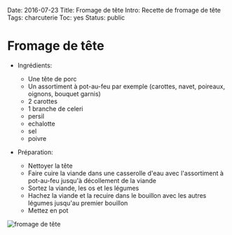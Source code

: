 Date: 2016-07-23
Title: Fromage de tête
Intro: Recette de fromage de tête
Tags: charcuterie
Toc: yes
Status: public

# Fromage de tête
* Ingrédients:
	* Une tête de porc
	* Un assortiment à pot-au-feu par exemple (carottes, navet, poireaux, oignons, bouquet garnis)
	* 2 carottes
	* 1 branche de celeri
	* persil
	* echalotte
	* sel
	* poivre

* Préparation:
	* Nettoyer la tête
	* Faire cuire la viande dans une casserolle d'eau avec l'assortiment à pot-au-feu jusqu'à décollement de la viande
	* Sortez la viande, les os et les légumes
	* Hachez la viande et la recuire dans le bouillon avec les autres légumes jusqu'au premier bouillon
	* Mettez en pot

![fromage de tête](https://github.com/schermi/Schermiam-miam/raw/master/charcuterie/fromage_de_tete/IMG_1901.JPG)
